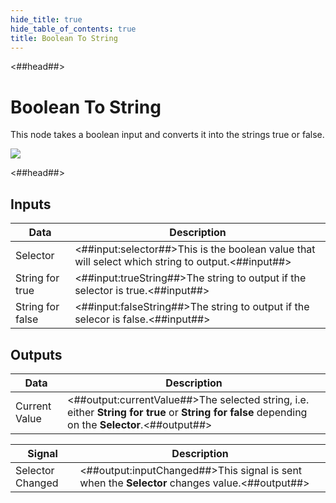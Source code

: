 ```yaml
---
hide_title: true
hide_table_of_contents: true
title: Boolean To String
---
```


<##head##>

# Boolean To String

This node takes a <span className="ndl-data">boolean</span> input and converts it into the strings <span className="ndl-data">true</span> or <span className="ndl-data">false</span>.

<div className="ndl-image-with-background l">

![](nodes/utilities/boolean-to-string/boolean-to-string.png)

</div>

<##head##>

## Inputs

| Data                                               | Description                                                                                       |
| -------------------------------------------------- | ------------------------------------------------------------------------------------------------- |
| <span className="ndl-data">Selector</span>         | <##input:selector##>This is the boolean value that will select which string to output.<##input##> |
| <span className="ndl-data">String for true</span>  | <##input:trueString##>The string to output if the selector is true.<##input##>                    |
| <span className="ndl-data">String for false</span> | <##input:falseString##>The string to output if the selecor is false.<##input##>                   |

## Outputs

| Data                                            | Description                                                                                                                                      |
| ----------------------------------------------- | ------------------------------------------------------------------------------------------------------------------------------------------------ |
| <span className="ndl-data">Current Value</span> | <##output:currentValue##>The selected string, i.e. either **String for true** or **String for false** depending on the **Selector**.<##output##> |

| Signal                                               | Description                                                                                   |
| ---------------------------------------------------- | --------------------------------------------------------------------------------------------- |
| <span className="ndl-signal">Selector Changed</span> | <##output:inputChanged##>This signal is sent when the **Selector** changes value.<##output##> |
